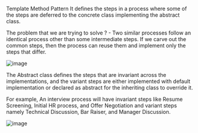 Template Method Pattern
It defines the steps in a process where some of the steps are deferred to the concrete class implementing the abstract class.

The problem that we are trying to solve ? - Two similar processes follow an identical process other than some intermediate steps. If we carve out the common steps, then the process can reuse them and implement only the steps that differ.

![image](https://user-images.githubusercontent.com/5312171/121104110-f1da4e00-c7c6-11eb-9b40-819dabde8b7e.png)

The Abstract class defines the steps that are invariant across the implementations, and the variant steps are either implemented with default implementation or declared as abstract for the inheriting class to override it.

For example, An interview process will have invariant steps like Resume Screening, Initial HR process, and Offer Negotiation and variant steps namely Technical Discussion, Bar Raiser, and Manager Discussion.

![image](https://user-images.githubusercontent.com/5312171/121113297-6ae1a180-c7d7-11eb-9444-e708e59d7ec2.png)


